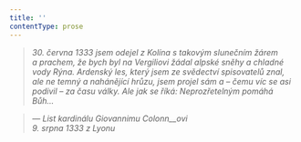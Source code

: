 ```yaml
---
title: ''
contentType: prose
---
```


> 

> 

> 

> _30\. června 1333 jsem odejel z Kolína s takovým slunečním žárem a prachem, že bych byl na Vergiliovi žádal alpské sněhy a chladné vody Rýna. Ardenský les, který jsem ze svědectví spisovatelů znal, ale ne temný a nahánějící hrůzu, jsem projel sám a – čemu víc se asi podivil – za času války. Ale jak se říká: Neprozřetelným pomáhá Bůh…_

> _— List kardinálu Giovannimu Colonn__ovi  
> 9\. srpna 1333 z Lyonu_
